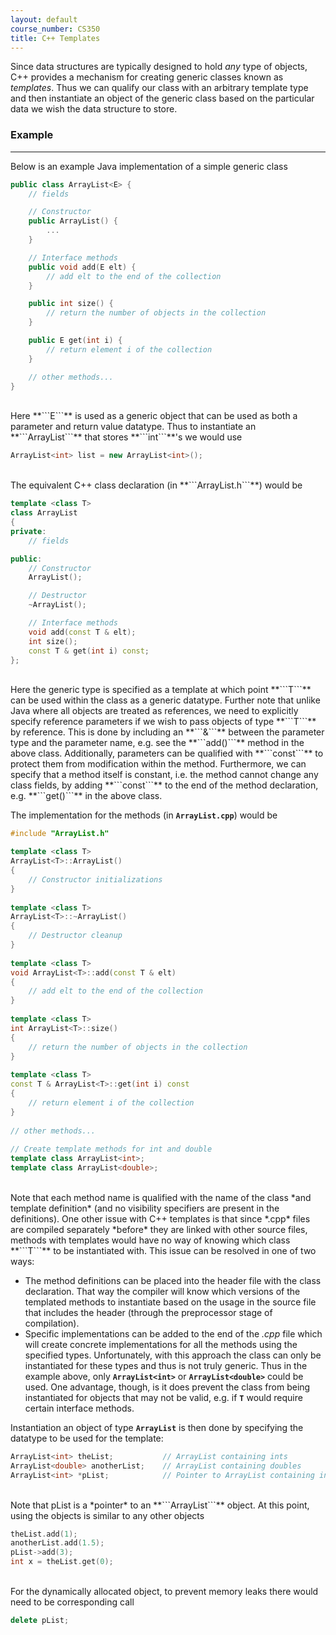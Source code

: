 ```yaml
---
layout: default
course_number: CS350
title: C++ Templates
---
```


Since data structures are typically designed to hold *any* type of objects, C++ provides a mechanism for creating 
generic classes known as *templates*. Thus we can qualify our class with an arbitrary template type and then instantiate 
an object of the generic class based on the particular data we wish the data structure to store.
<br>



### Example

--- --- --- --- --- --- --- --- --- --- --- --- --- --- --- --- --- --- --- --- --- --- --- ---

Below is an example Java implementation of a simple generic class 

```cpp
public class ArrayList<E> {
    // fields

    // Constructor
    public ArrayList() {
        ...
    }

    // Interface methods
    public void add(E elt) {
        // add elt to the end of the collection
    }

    public int size() {
        // return the number of objects in the collection
    }

    public E get(int i) {
        // return element i of the collection
    }

    // other methods...
}
```

<br>
Here **```E```** is used as a generic object that can be used as both a parameter and return value datatype. Thus to 
instantiate an **```ArrayList```** that stores **```int```**'s we would use

```cpp
ArrayList<int> list = new ArrayList<int>();
```

<br>
The equivalent C++ class declaration (in **```ArrayList.h```**) would be


```cpp
template <class T>
class ArrayList 
{
private:
    // fields

public:
    // Constructor
    ArrayList();

    // Destructor
    ~ArrayList();

    // Interface methods
    void add(const T & elt);
    int size();
    const T & get(int i) const;
};
```

<br>
Here the generic type is specified as a template at which point **```T```** can be used within the class as a generic 
datatype. Further note that unlike Java where all objects are treated as references, we need to explicitly specify 
reference parameters if we wish to pass objects of type **```T```** by reference.  This is done by including an 
**```&```** between the parameter type and the parameter name, e.g. see the **```add()```** method in the above class.  
Additionally, parameters can be qualified with **```const```** to protect them from modification within the method. 
Furthermore, we can specify that a method itself is constant, i.e. the method cannot change any class fields, by adding 
**```const```** to the end of the method declaration, e.g. **```get()```** in the above class.

The implementation for the methods (in **```ArrayList.cpp```**) would be


```cpp
#include "ArrayList.h"

template <class T>
ArrayList<T>::ArrayList()
{
    // Constructor initializations
}
	
template <class T>
ArrayList<T>::~ArrayList() 
{
    // Destructor cleanup
}
	
template <class T>
void ArrayList<T>::add(const T & elt) 
{
    // add elt to the end of the collection
}
		
template <class T>
int ArrayList<T>::size() 
{
    // return the number of objects in the collection
}
	
template <class T>	
const T & ArrayList<T>::get(int i) const
{
    // return element i of the collection
}
		
// other methods...
	
// Create template methods for int and double
template class ArrayList<int>;
template class ArrayList<double>;
```

<br>
Note that each method name is qualified with the name of the class *and template definition* (and no visibility 
specifiers are present in the definitions). One other issue with C++ templates is that since *.cpp* files are compiled 
separately *before* they are linked with other source files, methods with templates would have no way of knowing which 
class **```T```** to be instantiated with. This issue can be resolved in one of two ways:

  - The method definitions can be placed into the header file with the class declaration. That way the compiler will 
  know which versions of the templated methods to instantiate based on the usage in the source file that includes the 
  header (through the preprocessor stage of compilation).
  - Specific implementations can be added to the end of the *.cpp* file which will create concrete implementations for 
  all the methods using the specified types. Unfortunately, with this approach the class can only be instantiated for 
  these types and thus is not truly generic. Thus in the example above, only **```ArrayList<int>```** or 
  **```ArrayList<double>```** could be used. One advantage, though, is it does prevent the class from being instantiated 
  for objects that may not be valid, e.g. if **```T```** would require certain interface methods.

Instantiation an object of type **```ArrayList```** is then done by specifying the datatype to be used for the template:

```cpp
ArrayList<int> theList;           // ArrayList containing ints
ArrayList<double> anotherList;    // ArrayList containing doubles
ArrayList<int> *pList;            // Pointer to ArrayList containing ints
```

<br>
Note that pList is a *pointer* to an **```ArrayList```** object. At this point, using the objects is similar to any 
other objects

```cpp
theList.add(1);
anotherList.add(1.5);
pList->add(3);
int x = theList.get(0);
```

<br>
For the dynamically allocated object, to prevent memory leaks there would need to be corresponding call

```cpp
delete pList;
```
